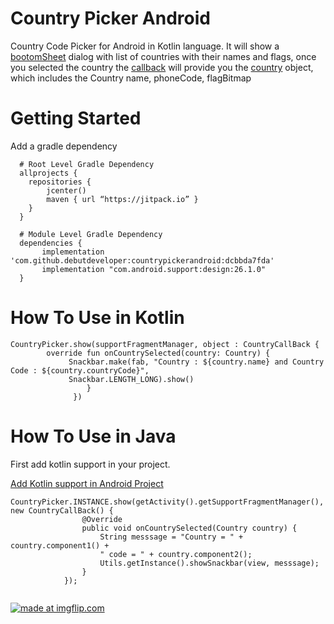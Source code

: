 # Country Picker Android

Country Code Picker for Android in Kotlin language. It will show a [bootomSheet](https://material.io/guidelines/components/bottom-sheets.html)
dialog with list of countries with their names and flags, once you selected the country the 
[callback](https://github.com/debutdeveloper/countrypickerandroid/blob/master/countrycodepicker/src/main/java/com/debut/countrycodepicker/listeners/CountryCallBack.kt)
will provide you the [country](https://github.com/debutdeveloper/countrypickerandroid/blob/master/countrycodepicker/src/main/java/com/debut/countrycodepicker/data/Country.kt) object, which includes the Country name, phoneCode,  flagBitmap

# Getting Started

Add a gradle dependency

      # Root Level Gradle Dependency
      allprojects {
        repositories { 
            jcenter()
            maven { url “https://jitpack.io” }
        }
      }
      
      # Module Level Gradle Dependency
      dependencies {
           implementation 'com.github.debutdeveloper:countrypickerandroid:dcbbda7fda'
           implementation "com.android.support:design:26.1.0"
      }
      
   
    
    

# How To Use in Kotlin


```
CountryPicker.show(supportFragmentManager, object : CountryCallBack {
        override fun onCountrySelected(country: Country) {
             Snackbar.make(fab, "Country : ${country.name} and Country Code : ${country.countryCode}",
             Snackbar.LENGTH_LONG).show()
                 }
              })
```

# How To Use in Java

First add kotlin support in your project.

[Add Kotlin support in Android Project](https://kotlinlang.org/docs/tutorials/kotlin-android.html)

```
CountryPicker.INSTANCE.show(getActivity().getSupportFragmentManager(), new CountryCallBack() {
                @Override
                public void onCountrySelected(Country country) {
                    String messsage = "Country = " + country.component1() + 
                    " code = " + country.component2();
                    Utils.getInstance().showSnackbar(view, messsage);
                }
            });
            
```

<a href="https://imgflip.com/gif/22fadq"><img src="https://i.imgflip.com/22fadq.gif" title="made at imgflip.com"/></a>

